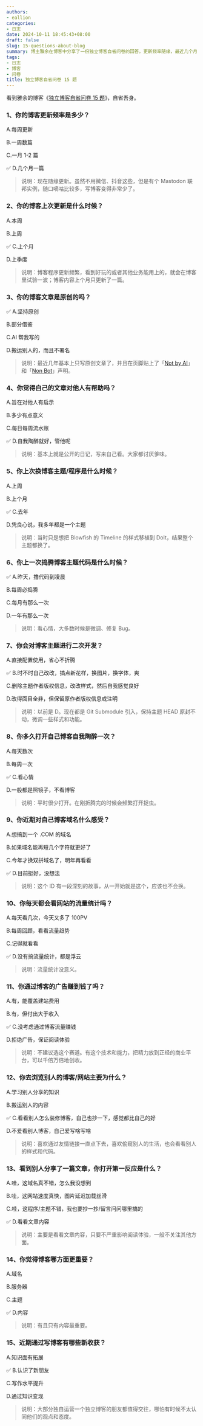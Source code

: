 ```yaml
---
authors:
- eallion
categories:
- 日志
date: 2024-10-11 18:45:43+08:00
draft: false
slug: 15-questions-about-blog
summary: 博主雅余在博客中分享了一份独立博客自省问卷的回答。更新频率随缘，最近几个月才发一篇，主要在Mastodon上活跃。博客内容坚持原创，贴有反AI生成声明，写作目的纯粹自我记录。经常调整博客代码和主题，但保持核心框架不变。对现有域名满意，不关注流量统计和广告收入。
tags:
- 日志
- 博客
- 问卷
title: 独立博客自省问卷 15 题
---
```


看到雅余的博客《[独立博客自省问卷 15 题](https://yayu.net/4626.html)》，自省吾身。

### 1、你的博客更新频率是多少？

A.每周更新

B.一周数篇

C.一月 1-2 篇

✅ D.几个月一篇

> 说明：现在随缘更新。虽然不用微信、抖音这些，但是有个 Mastodon 联邦实例，随口嘀咕比较多，写博客变得非常少了。

### 2、你的博客上次更新是什么时候？

A.本周

B.上周

✅ C.上个月

D.上季度

> 说明：博客程序更新频繁，看到好玩的或者其他业务能用上的，就会在博客里试验一波；博客内容上个月只更新了一篇。

### 3、你的博客文章是原创的吗？

✅ A.坚持原创

B.部分借鉴

C.AI 帮我写的

D.搬运别人的，而且不署名

> 说明：最近几年基本上只写原创文章了，并且在页脚贴上了「[Not by AI](https://notbyai.fyi/)」和「[Non Bot](https://nonbot.org/pledged/view/9cefed7c-dc57-4832-84ec-197314fda979)」声明。

### 4、你觉得自己的文章对他人有帮助吗？

A.旨在对他人有启示

B.多少有点意义

C.每日每周流水账

✅ D.自我陶醉就好，管他呢

> 说明：基本上就是公开的日记，写来自己看。大家都讨厌爹味。

### 5、你上次换博客主题/程序是什么时候？

A.上周

B.上个月

✅ C.去年

D.凭良心说，我多年都是一个主题

> 说明：当时只是想把 Blowfish 的 Timeline 的样式移植到 DoIt，结果整个主题都换了。

### 6、你上一次捣腾博客主题代码是什么时候？

✅ A.昨天，撸代码到凌晨

B.每周必捣腾

C.每月有那么一次

D.一年有那么一次

> 说明：看心情，大多数时候是微调、修复 Bug。

### 7、你会对博客主题进行二次开发？

A.直接配置使用，省心不折腾

✅ B.时不时自己改改，搞点新花样，换图片，换字体，爽

C.删除主题作者版权信息，改改样式，然后自我感觉良好

D.改得面目全非，但保留原作者版权信息或注明

> 说明：以前是 D。现在都是 Git Submodule 引入，保持主题 HEAD 原封不动，微调一些样式和功能。

### 8、你多久打开自己博客自我陶醉一次？

A.每天数次

B.每周一次

✅ C.看心情

D.一般都是照镜子，不看博客

> 说明：平时很少打开。在刚折腾完的时候会频繁打开捉虫。

### 9、你近期对自己博客域名什么感受？

A.想搞到一个 .COM 的域名

B.如果域名能再短几个字符就更好了

C.今年才换双拼域名了，明年再看看

✅ D.目前挺好，没想法

> 说明：这个 ID 有一段深刻的故事，从一开始就是这个，应该也不会换。

### 10、你每天都会看网站的流量统计吗？

A.每天看几次，今天又多了 100PV

B.每周回顾，看看流量趋势

C.记得就看看

✅ D.没有搞流量统计，都是浮云

> 说明：流量统计没意义。

### 11、你通过博客的广告赚到钱了吗？

A.有，能覆盖建站费用

B.有，但付出大于收入

✅ C.没考虑通过博客流量赚钱

D.拒绝广告，保证阅读体验

> 说明：不建议选这个赛道。有这个技术和能力，把精力放到正经的商业平台，可以千倍万倍地创收。

### 12、你去浏览别人的博客/网站主要为什么？

A.学习别人分享的知识

B.搬运别人的内容

✅ C.看看别人怎么装修博客，自己也抄一下，感觉都比自己的好

D.不爱看别人博客，自己爱写啥写啥

> 说明：喜欢通过友情链接一直点下去，喜欢偷窥别人的生活，也会看看别人的样式和代码。

### 13、看到别人分享了一篇文章，你打开第一反应是什么？

A.哇，这域名真不错，怎么我没想到

B.哇，这网站速度真快，图片延迟加载丝滑

C.哇，这程序/主题不错，我也要抄一抄/留言问问哪里搞的

✅ D.看看文章内容

> 说明：主要是看看文章内容，只要不严重影响阅读体验，一般不关注其他方面。

### 14、你觉得博客哪方面更重要？

A.域名

B.服务器

C.主题

✅ D.内容

> 说明：有且只有内容最重要。

### 15、近期通过写博客有哪些新收获？

A.知识面有拓展

✅ B.认识了新朋友

C.写作水平提升

D.通过知识变现

> 说明：大部分独自运营一个独立博客的朋友都值得交往，哪怕有时候不太认同他们的观点和态度。